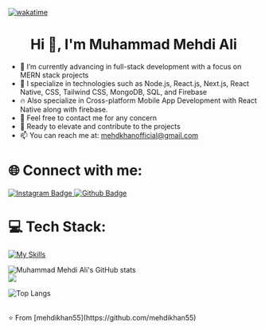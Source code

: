 [![wakatime](https://wakatime.com/badge/user/45263e9f-4f5c-477c-98d7-b03fb4032560.svg)](https://wakatime.com/@45263e9f-4f5c-477c-98d7-b03fb4032560)

<h1 align="center">Hi 👋, I'm Muhammad Mehdi Ali</h1>

- 🔭 I’m currently advancing in full-stack development with a focus on MERN stack projects
- 🌱 I specialize in technologies such as Node.js, React.js, Next.js, React Native, CSS, Tailwind CSS, MongoDB, SQL, and Firebase
- 🔥 Also specialize in Cross-platform Mobile App Development with React Native along with firebase. 
- 💬 Feel free to contact me for any concern
- 🚀 Ready to elevate and contribute to the projects 
- 📫 You can reach me at: mehdkhanofficial@gmail.com

# 🌐 Connect with me:
<div id="badges">
   <a href="https://www.linkedin.com/in/mehdikhan55">
    <img src="https://img.shields.io/badge/Linkedin-purple?style=for-the-badge&logo=instagram&logoColor=white" alt="Instagram Badge"/>
  </a>
  <a href="https://github.com/mehdiali55">
    <img src="https://img.shields.io/badge/Github-black?style=for-the-badge&logo=Github&logoColor=white" alt="Github Badge"/>
  </a>
</div>

# 💻 Tech Stack:
[![My Skills](https://skillicons.dev/icons?i=mongodb,express,react,nodejs,nextjs,firebase,html,css,javascript,bootstrap,git,redux,postman,firebase,mysql,tailwind,wordpress,cpp,py,java&perline=7)](https://skillicons.dev)

![Muhammad Mehdi Ali's GitHub stats](https://github-readme-stats.vercel.app/api?username=mehdikhan55&theme=dark&hide_border=false&include_all_commits=false&count_private=false) <br/>
![](https://github-readme-streak-stats.herokuapp.com/?user=mehdikhan55&theme=dark&hide_border=false)<br/>

![Top Langs](https://github-readme-stats.vercel.app/api/top-langs/?username=mehdikhan55&theme=dark)

<br>
⭐️ From [mehdikhan55](https://github.com/mehdikhan55)
